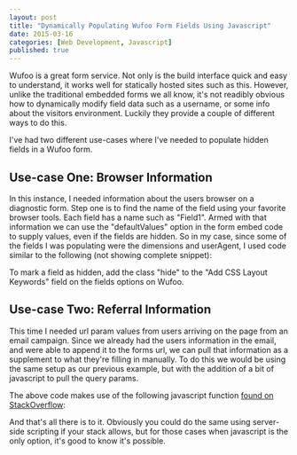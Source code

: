 ```yaml
---
layout: post
title: "Dynamically Populating Wufoo Form Fields Using Javascript"
date: 2015-03-16
categories: [Web Development, Javascript]
published: true
---
```

Wufoo is a great form service. Not only is the build interface quick and easy to understand, it works well for statically hosted sites such as this. However, unlike the traditional embedded forms we all know, it's not readibly obvious how to dynamically modify field data such as a username, or some info about the visitors environment. Luckily they provide a couple of different ways to do this.<!-- more -->

I've had two different use-cases where I've needed to populate hidden fields in a Wufoo form.

## Use-case One: Browser Information

In this instance, I needed information about the users browser on a diagnostic form. Step one is to find the name of the field using your favorite browser tools. Each field has a name such as "Field1". Armed with that information we can use the "defaultValues" option in the form embed code to supply values, even if the fields are hidden. So in my case, since some of the fields I was populating were the dimensions and userAgent, I used code similar to the following (not showing complete snippet):

<script src="https://gist.github.com/erunyon/b1cb181521a117998ac9.js"></script>

To mark a field as hidden, add the class "hide" to the "Add CSS Layout Keywords" field on the fields options on Wufoo.

## Use-case Two: Referral Information

This time I needed url param values from users arriving on the page from an email campaign. Since we already had the users information in the email, and were able to append it to the forms url, we can pull that information as a supplement to what they're filling in manually. To do this we would be using the same setup as our previous example, but with the addition of a bit of javascript to pull the query params.

<script src="https://gist.github.com/erunyon/c2f2680dbb9bf19b4e06.js"></script>

The above code makes use of the following javascript function [found on StackOverflow](http://stackoverflow.com/questions/901115/how-can-i-get-query-string-values-in-javascript):

<script src="https://gist.github.com/erunyon/df2dead68c40a22a63dd.js"></script>

And that's all there is to it. Obviously you could do the same using server-side scripting if your stack allows, but for those cases when javascript is the only option, it's good to know it's possible.